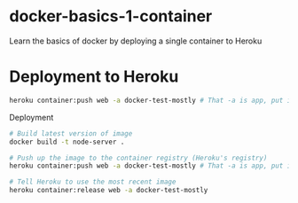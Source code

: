 # docker-basics-1-container
Learn the basics of docker by deploying a single container to Heroku

# Deployment to Heroku

```bash
heroku container:push web -a docker-test-mostly # That -a is app, put in your name
```

Deployment

```bash
# Build latest version of image
docker build -t node-server .

# Push up the image to the container registry (Heroku's registry)
heroku container:push web -a docker-test-mostly # That -a is app, put in your name

# Tell Heroku to use the most recent image
heroku container:release web -a docker-test-mostly
```